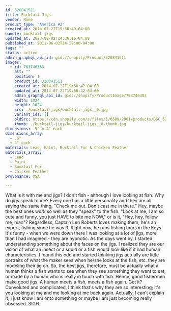 ```yaml
---
id: 326841511
title: Bucktail Jigs
vendor: None
product_type: "America #2"
created_at: 2014-07-22T19:56:40-04:00
handle: bucktail-jigs
updated_at: 2023-08-02T14:36:16-04:00
published_at: 2011-06-02T14:29:00-04:00
tags: ""
status: active
admin_graphql_api_id: gid://shopify/Product/326841511
images:
  - id: 763746383
    alt: ""
    position: 1
    product_id: 326841511
    created_at: 2014-07-22T19:56:42-04:00
    updated_at: 2014-07-22T19:56:42-04:00
    admin_graphql_api_id: gid://shopify/ProductImage/763746383
    width: 1024
    height: 1024
    src: ./bucktail-jigs/bucktail-jigs__0.jpg
    variant_ids: []
    oldSrc: https://cdn.shopify.com/s/files/1/0589/2901/products/DSC_6347_jigs.jpeg?v=1406073402
    thumb: ./bucktail-jigs/bucktail-jigs__0-thumb.jpg
dimensions: .5" x 4" each
dimensions_array:
  - .5"
  - 4" each
materials: Lead, Paint, Bucktail Fur & Chicken Feather
materials_array:
  - Lead
  - Paint
  - Bucktail Fur
  - Chicken Feather
provenance: USA

---
```


What is it with me and jigs? I don't fish - although I love looking at fish. Why do jigs speak to me? Every one has a little personality and they are all saying the same thing, "Check me out. Don't cast me in there." Hey, maybe the best ones work so well as they "speak" to the fish. "Look at me, I am so cute and funny, you just HAVE to bite me NOW," or is it, "Hey, hey, follow me, man"? Regardless, Captain Len Roberts loves making them; he's an expert, fishing since he was 3. Right now, he runs fishing tours in the Keys. It's funny - when we were down there I was looking at a lot of jigs, more than I had imagined - they are hypnotic. As the days went by, I started understanding something about the faces on the jigs. I realized they are our vision of what an insect or a squid or a fish would look like if it had human characteristics. I found this odd and started thinking jigs actually are little portraits of what the maker sees when he/she looks at the fish, etc. they are modeling their jig on. So, the best jigs, therefore, must be actually what a human thinks a fish wants to see when they see something they want to eat, or made by a human who is really in touch with fish. Hence, good fishermen make good jigs. A human meets a fish, meets a fish again. Get it? Convoluted and complicated, I think that's why they are so interesting; it's you looking at me and me looking at me back again. Actually, I can't explain it; I just know I am onto something or maybe I am just becoming really obsessed. SIGH.